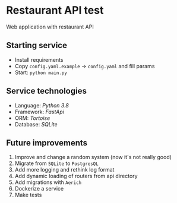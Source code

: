 # Restaurant API test

Web application with restaurant API

## Starting service

- Install requirements
- Copy `config.yaml.example` -> `config.yaml` and fill params
- Start: `python main.py`

## Service technologies

- Language: *Python 3.8*
- Framework: *FastApi*
- ORM: *Tortoise*
- Database: *SQLite*

## Future improvements

1. Improve and change a random system (now it's not really good)
2. Migrate from `SQLite` to `PostgresQL`
3. Add more logging and rethink log format
4. Add dynamic loading of routers from api directory
5. Add migrations with `Aerich`
6. Dockerize a service
7. Make tests
